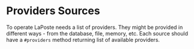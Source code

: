 # Providers Sources

To operate LaPoste needs a list of providers. They might be provided in
different ways - from the database, file, memory, etc. Each source should have
a `#providers` method returning list of available providers.
